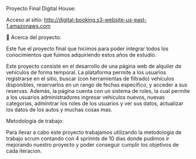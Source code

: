 Proyecto Final Digital House:

Acceso al sitio: http://digital-booking.s3-website-us-east-1.amazonaws.com


📖 Acerca del proyecto:

Este fue el proyecto final que hicimos para poder integrar todos los conocimientos que fuimos adquiriendo estos años de estudio.

Este proyecto consiste en el desarrollo de una página web de alquiler de vehículos de forma temporal. La plataforma permite a los usuarios registrarse en el sitio, buscar (con herramientas de filtrado) vehículos disponibles, reservarlos en un rango de fechas específico, y acceder a sus reservas. Además, la página cuenta con un sistema de roles, la cual permite a los usuarios administradores ingresar vehículos nuevos, nuevas categorias, adminitrar los roles de los usuarios y ver sus datos, actualizar los datos de los autos y muchas cosas mas.

Metodología de trabajo:

Para llevar a cabo este proyecto trabajamos utilizando la metodologia de trabajo scrum contando con 4 sprinnts de 10 dias donde pudimos ir mejorando nuestro proyecto y poder conseguir cumplir los objetivos de cada iteracion.
